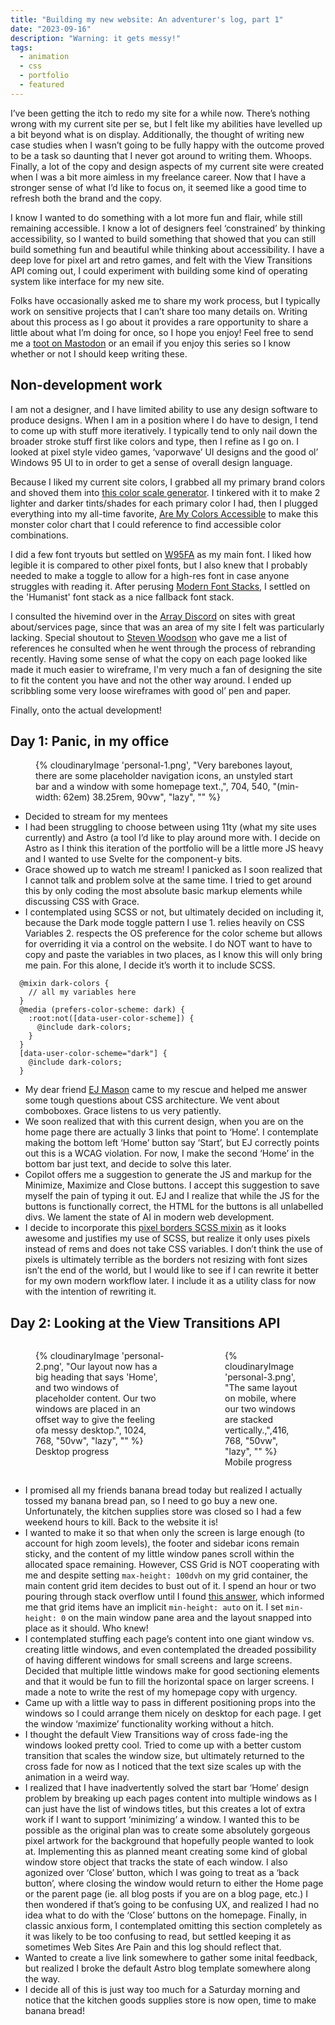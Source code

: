 ```yaml
---
title: "Building my new website: An adventurer's log, part 1"
date: "2023-09-16"
description: "Warning: it gets messy!"
tags:
  - animation
  - css
  - portfolio
  - featured
---
```



I’ve been getting the itch to redo my site for a while now. There’s nothing wrong with my current site per se, but I felt like my abilities have levelled up a bit beyond what is on display. Additionally, the thought of writing new case studies when I wasn’t going to be fully happy with the outcome proved to be a task so daunting that I never got around to writing them. Whoops. Finally, a lot of the copy and design aspects of my current site were created when I was a bit more aimless in my freelance career. Now that I have a stronger sense of what I’d like to focus on, it seemed like a good time to refresh both the brand and the copy.

I know I wanted to do something with a lot more fun and flair, while still remaining accessible. I know a lot of designers feel ‘constrained’ by thinking accessibility, so I wanted to build something that showed that you can still build something fun and beautiful while thinking about accessibility. I have a deep love for pixel art and retro games, and felt with the View Transitions API coming out, I could experiment with building some kind of operating system like interface for my new site.

Folks have occasionally asked me to share my work process, but I typically work on sensitive projects that I can’t share too many details on. Writing about this process as I go about it provides a rare opportunity to share a little about what I’m doing for once, so I hope you enjoy! Feel free to send me a [toot on Mastodon](https://indieweb.social/@NicMakesStuff) or an email if you enjoy this series so I know whether or not I should keep writing these.

## Non-development work

I am not a designer, and I have limited ability to use any design software to produce designs. When I am in a position where I do have to design, I tend to come up with stuff more iteratively. I typically tend to only nail down the broader stroke stuff first like colors and type, then I refine as I go on. I looked at pixel style video games, ‘vaporwave’ UI designs and the good ol’ Windows 95 UI to in order to get a sense of overall design language.

Because I liked my current site colors, I grabbed all my primary brand colors and shoved them into [this color scale generator](https://hihayk.github.io/scale/#2/2/50/80/94/67/20/14/a75293/167/82/147/white). I tinkered with it to make 2 lighter and darker tints/shades for each primary color I had, then I plugged everything into my all-time favorite, [Are My Colors Accessible](https://www.aremycolorsaccessible.com/palette) to make this monster color chart that I could reference to find accessible color combinations.

I did a few font tryouts but settled on [W95FA](https://fontsarena.com/w95fa-by-alina-sava/) as my main font. I liked how legible it is compared to other pixel fonts, but I also knew that I probably needed to make a toggle to allow for a high-res font in case anyone struggles with reading it. After perusing [Modern Font Stacks](https://modernfontstacks.com/), I settled on the 'Humanist' font stack as a nice fallback font stack.

I consulted the hivemind over in the [Array Discord](https://array.chat/) on sites with great about/services page, since that was an area of my site I felt was particularly lacking. Special shoutout to [Steven Woodson](https://stevenwoodson.com/) who gave me a list of references he consulted when he went through the process of rebranding recently. Having some sense of what the copy on each page looked like made it much easier to wireframe, I'm very much a fan of designing the site to fit the content you have and not the other way around. I ended up scribbling some very loose wireframes with good ol’ pen and paper.

Finally, onto the actual development!

## Day 1: Panic, in my office

<figure>
  {% cloudinaryImage 'personal-1.png', "Very barebones layout, there are some placeholder navigation icons, an unstyled start bar and a window with some homepage text.,", 704, 540, "(min-width: 62em) 38.25rem, 90vw", "lazy", "" %}
</figure>

- Decided to stream for my mentees
- I had been struggling to choose between using 11ty (what my site uses currently) and Astro (a tool I’d like to play around more with. I decide on Astro as I think this iteration of the portfolio will be a little more JS heavy and I wanted to use Svelte for the component-y bits.
- Grace showed up to watch me stream! I panicked as I soon realized that I cannot talk and problem solve at the same time. I tried to get around this by only coding the most absolute basic markup elements while discussing CSS with Grace.
- I contemplated using SCSS or not, but ultimately decided on including it, because the Dark mode toggle pattern I use 1. relies heavily on CSS Variables 2. respects the OS preference for the color scheme but allows for overriding it via a control on the website. I do NOT want to have to copy and paste the variables in two places, as I know this will only bring me pain. For this alone, I decide it’s worth it to include SCSS.

```
  @mixin dark-colors {
    // all my variables here
  }
  @media (prefers-color-scheme: dark) {
    :root:not([data-user-color-scheme]) {
      @include dark-colors;
    }
  }
  [data-user-color-scheme="dark"] {
    @include dark-colors;
  }
```

- My dear friend [EJ Mason](https://www.ejmason.com/) came to my rescue and helped me answer some tough questions about CSS architecture. We vent about comboboxes. Grace listens to us very patiently.
- We soon realized that with this current design, when you are on the home page there are actually 3 links that point to ‘Home’. I contemplate making the bottom left ‘Home’ button say ‘Start’, but EJ correctly points out this is a WCAG violation. For now, I make the second ‘Home’ in the bottom bar just text, and decide to solve this later.
- Copilot offers me a suggestion to generate the JS and markup for the Minimize, Maximize and Close buttons. I accept this suggestion to save myself the pain of typing it out. EJ and I realize that while the JS for the buttons is functionally correct, the HTML for the buttons is all unlabelled divs. We lament the state of AI in modern web development.
- I decide to incorporate this [pixel borders SCSS mixin](https://nigelotoole.github.io/pixel-borders/) as it looks awesome and justifies my use of SCSS, but realize it only uses pixels instead of rems and does not take CSS variables. I don’t think the use of pixels is ultimately terrible as the borders not resizing with font sizes isn’t the end of the world, but I would like to see if I can rewrite it better for my own modern workflow later. I include it as a utility class for now with the intention of rewriting it.

## Day 2: Looking at the View Transitions API

<div style="display: flex; gap: 1rem">
  <figure>
    {% cloudinaryImage 'personal-2.png', "Our layout now has a big heading that says 'Home', and two windows of placeholder content. Our two windows are placed in an offset way to give the feeling ofa messy desktop.", 1024, 768, "50vw", "lazy", "" %}
    <figcaption>Desktop progress</figcaption>
  </figure>
  <figure>
    {% cloudinaryImage 'personal-3.png', "The same layout on mobile, where our two windows are stacked vertically.,",416, 768, "50vw", "lazy", "" %}
    <figcaption>Mobile progress</figcaption>
  </figure>
</div>

- I promised all my friends banana bread today but realized I actually tossed my banana bread pan, so I need to go buy a new one. Unfortunately, the kitchen supplies store was closed so I had a few weekend hours to kill. Back to the website it is!
- I wanted to make it so that when only the screen is large enough (to account for high zoom levels), the footer and sidebar icons remain sticky, and the content of my little window panes scroll within the allocated space remaining. However, CSS Grid is NOT cooperating with me and despite setting `max-height: 100dvh` on my grid container, the main content grid item decides to bust out of it. I spend an hour or two pouring through stack overflow until I found [this answer](https://stackoverflow.com/questions/43311943/prevent-content-from-expanding-grid-items), which informed me that grid items have an implicit `min-height: auto` on it. I set `min-height: 0` on the main window pane area and the layout snapped into place as it should. Who knew!
- I contemplated stuffing each page’s content into one giant window vs. creating little windows, and even contemplated the dreaded possibility of having different windows for small screens and large screens. Decided that multiple little windows make for good sectioning elements and that it would be fun to fill the horizontal space on larger screens. I made a note to write the rest of my homepage copy with urgency.
- Came up with a little way to pass in different positioning props into the windows so I could arrange them nicely on desktop for each page. I get the window ‘maximize’ functionality working without a hitch.
- I thought the default View Transitions way of cross fade-ing the windows looked pretty cool. Tried to come up with a better custom transition that scales the window size, but ultimately returned to the cross fade for now as I noticed that the text size scales up with the animation in a weird way.
- I realized that I have inadvertently solved the start bar ‘Home’ design problem by breaking up each pages content into multiple windows as I can just have the list of windows titles, but this creates a lot of extra work if I want to support ‘minimizing’ a window. I wanted this to be possible as the original plan was to create some absolutely gorgeous pixel artwork for the background that hopefully people wanted to look at. Implementing this as planned meant creating some kind of global window store object that tracks the state of each window. I also agonized over ‘Close’ button, which I was going to treat as a ‘back button’, where closing the window would return to either the Home page or the parent page (ie. all blog posts if you are on a blog page, etc.) I then wondered if that’s going to be confusing UX, and realized I had no idea what to do with the ‘Close’ buttons on the homepage. Finally, in classic anxious form, I contemplated omitting this section completely as it was likely to be too confusing to read, but settled keeping it as sometimes Web Sites Are Pain and this log should reflect that.
- Wanted to create a live link somewhere to gather some inital feedback, but realized I broke the default Astro blog template somewhere along the way.
- I decide all of this is just way too much for a Saturday morning and notice that the kitchen goods supplies store is now open, time to make banana bread!
